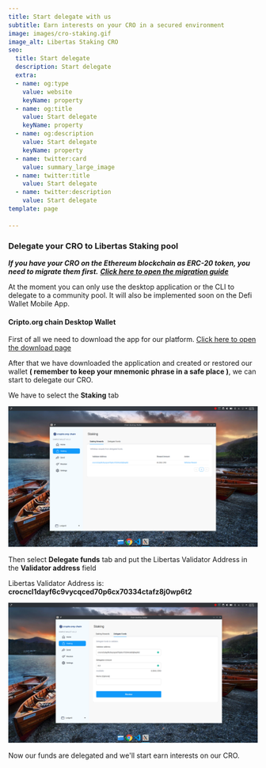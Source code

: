 ```yaml
---
title: Start delegate with us
subtitle: Earn interests on your CRO in a secured environment
image: images/cro-staking.gif
image_alt: Libertas Staking CRO
seo:
  title: Start delegate
  description: Start delegate
  extra:
  - name: og:type
    value: website
    keyName: property
  - name: og:title
    value: Start delegate
    keyName: property
  - name: og:description
    value: Start delegate
    keyName: property
  - name: twitter:card
    value: summary_large_image
  - name: twitter:title
    value: Start delegate
  - name: twitter:description
    value: Start delegate
template: page

---
```

### Delegate your CRO to Libertas Staking pool

**_If you have your CRO on the Ethereum blockchain as ERC-20 token, you need to migrate them first._** [**_Click here to open the migration guide_**](https://www.libertascrypto.org/blog/migration/ "CRO Migration guide")

At the moment you can only use the desktop application or the CLI to delegate to a community pool. It will also be implemented soon on the Defi Wallet Mobile App.

#### Cripto.org chain Desktop Wallet

First of all we need to download the app for our platform. [Click here to open the download page](https://github.com/crypto-com/chain-desktop-wallet/releases/ "Crypto.orgdesktop wallet download page")

After that we have downloaded the application and created or restored our wallet **( remember to keep your mnemonic phrase in a safe place )**, we can start to delegate our CRO.

We have to select the **Staking** tab

![](images/staking.png)

Then select **Delegate funds** tab and put the Libertas Validator Address in the **Validator address** field

Libertas Validator Address is: **crocncl1dayf6c9vycqced70p6cx70334ctafz8j0wp6t2**

![](images/staking2.png)

Now our funds are delegated and we'll start earn interests on our CRO.